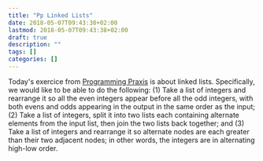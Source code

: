 ```yaml
---
title: "Pp Linked Lists"
date: 2018-05-07T09:43:38+02:00
lastmod: 2018-05-07T09:43:38+02:00
draft: true
description: ""
tags: []
categories: []
---
```


Today's exercice from [Programming Praxis](https://programmingpraxis.com/2018/05/04/linked-list-exercises/) is about linked lists. Specifically, we would like to be able to do the following: (1) Take a list of integers and rearrange it so all the even integers appear before all the odd integers, with both evens and odds appearing in the output in the same order as the input; (2) Take a list of integers, split it into two lists each containing alternate elements from the input list, then join the two lists back together; and (3) Take a list of integers and rearrange it so alternate nodes are each greater than their two adjacent nodes; in other words, the integers are in alternating high-low order.

<!--more-->
